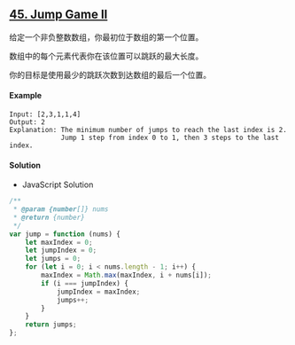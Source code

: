 ## [45. Jump Game II](https://leetcode.com/problems/jump-game-ii/)

给定一个非负整数数组，你最初位于数组的第一个位置。

数组中的每个元素代表你在该位置可以跳跃的最大长度。

你的目标是使用最少的跳跃次数到达数组的最后一个位置。

#### Example

```text
Input: [2,3,1,1,4]
Output: 2
Explanation: The minimum number of jumps to reach the last index is 2.
             Jump 1 step from index 0 to 1, then 3 steps to the last index.
```

#### Solution

-   JavaScript Solution

```javascript
/**
 * @param {number[]} nums
 * @return {number}
 */
var jump = function (nums) {
    let maxIndex = 0;
    let jumpIndex = 0;
    let jumps = 0;
    for (let i = 0; i < nums.length - 1; i++) {
        maxIndex = Math.max(maxIndex, i + nums[i]);
        if (i === jumpIndex) {
            jumpIndex = maxIndex;
            jumps++;
        }
    }
    return jumps;
};
```
